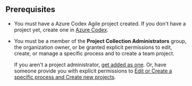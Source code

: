 
## Prerequisites
* You must have a Azure Codex Agile project created. If you don't have a project yet, create one in [Azure Codex](../../accounts/set-up-vs.md).  
* You must be a member of the **Project Collection Administrators** group, the organization owner, or be granted explicit permissions to edit, create, or manage a specific process and to create a team project. 

	If you aren't a project administrator, [get added as one](/vsts/security/set-project-collection-level-permissions). Or, have someone provide you with explicit permissions to [Edit or Create a specific process and Create new projects](/vsts/security/set-permissions-access-work-tracking#process-permissions).